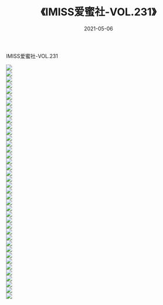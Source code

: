 ﻿---
layout: post
title:  《IMISS爱蜜社-VOL.231》
date:   2021-05-06
img: http://img.660000.xyz/Sharelink/网络美图/2021/IMISS爱蜜社-VOL.231/000.jpg
categories: [美女, 清纯, 唯美]
---

IMISS爱蜜社-VOL.231

  ![](http://img.660000.xyz/Sharelink/网络美图/2021/IMISS爱蜜社-VOL.231/001.jpg) <br> ![](http://img.660000.xyz/Sharelink/网络美图/2021/IMISS爱蜜社-VOL.231/002.jpg) <br> ![](http://img.660000.xyz/Sharelink/网络美图/2021/IMISS爱蜜社-VOL.231/003.jpg) <br> ![](http://img.660000.xyz/Sharelink/网络美图/2021/IMISS爱蜜社-VOL.231/004.jpg) <br> ![](http://img.660000.xyz/Sharelink/网络美图/2021/IMISS爱蜜社-VOL.231/005.jpg) <br> ![](http://img.660000.xyz/Sharelink/网络美图/2021/IMISS爱蜜社-VOL.231/006.jpg) <br> ![](http://img.660000.xyz/Sharelink/网络美图/2021/IMISS爱蜜社-VOL.231/007.jpg) <br> ![](http://img.660000.xyz/Sharelink/网络美图/2021/IMISS爱蜜社-VOL.231/008.jpg) <br> ![](http://img.660000.xyz/Sharelink/网络美图/2021/IMISS爱蜜社-VOL.231/009.jpg) <br> ![](http://img.660000.xyz/Sharelink/网络美图/2021/IMISS爱蜜社-VOL.231/010.jpg) <br> ![](http://img.660000.xyz/Sharelink/网络美图/2021/IMISS爱蜜社-VOL.231/011.jpg) <br> ![](http://img.660000.xyz/Sharelink/网络美图/2021/IMISS爱蜜社-VOL.231/012.jpg) <br> ![](http://img.660000.xyz/Sharelink/网络美图/2021/IMISS爱蜜社-VOL.231/013.jpg) <br> ![](http://img.660000.xyz/Sharelink/网络美图/2021/IMISS爱蜜社-VOL.231/014.jpg) <br> ![](http://img.660000.xyz/Sharelink/网络美图/2021/IMISS爱蜜社-VOL.231/015.jpg) <br> ![](http://img.660000.xyz/Sharelink/网络美图/2021/IMISS爱蜜社-VOL.231/016.jpg) <br> ![](http://img.660000.xyz/Sharelink/网络美图/2021/IMISS爱蜜社-VOL.231/017.jpg) <br> ![](http://img.660000.xyz/Sharelink/网络美图/2021/IMISS爱蜜社-VOL.231/018.jpg) <br> ![](http://img.660000.xyz/Sharelink/网络美图/2021/IMISS爱蜜社-VOL.231/019.jpg) <br> ![](http://img.660000.xyz/Sharelink/网络美图/2021/IMISS爱蜜社-VOL.231/020.jpg) <br> ![](http://img.660000.xyz/Sharelink/网络美图/2021/IMISS爱蜜社-VOL.231/021.jpg) <br> ![](http://img.660000.xyz/Sharelink/网络美图/2021/IMISS爱蜜社-VOL.231/022.jpg) <br> ![](http://img.660000.xyz/Sharelink/网络美图/2021/IMISS爱蜜社-VOL.231/023.jpg) <br> ![](http://img.660000.xyz/Sharelink/网络美图/2021/IMISS爱蜜社-VOL.231/024.jpg) <br> ![](http://img.660000.xyz/Sharelink/网络美图/2021/IMISS爱蜜社-VOL.231/025.jpg) <br> ![](http://img.660000.xyz/Sharelink/网络美图/2021/IMISS爱蜜社-VOL.231/026.jpg) <br> ![](http://img.660000.xyz/Sharelink/网络美图/2021/IMISS爱蜜社-VOL.231/027.jpg) <br> ![](http://img.660000.xyz/Sharelink/网络美图/2021/IMISS爱蜜社-VOL.231/028.jpg) <br> ![](http://img.660000.xyz/Sharelink/网络美图/2021/IMISS爱蜜社-VOL.231/029.jpg) <br> ![](http://img.660000.xyz/Sharelink/网络美图/2021/IMISS爱蜜社-VOL.231/030.jpg) <br> ![](http://img.660000.xyz/Sharelink/网络美图/2021/IMISS爱蜜社-VOL.231/031.jpg) <br> ![](http://img.660000.xyz/Sharelink/网络美图/2021/IMISS爱蜜社-VOL.231/032.jpg) <br> ![](http://img.660000.xyz/Sharelink/网络美图/2021/IMISS爱蜜社-VOL.231/033.jpg) <br> ![](http://img.660000.xyz/Sharelink/网络美图/2021/IMISS爱蜜社-VOL.231/034.jpg) <br> ![](http://img.660000.xyz/Sharelink/网络美图/2021/IMISS爱蜜社-VOL.231/035.jpg) <br> ![](http://img.660000.xyz/Sharelink/网络美图/2021/IMISS爱蜜社-VOL.231/036.jpg) <br> ![](http://img.660000.xyz/Sharelink/网络美图/2021/IMISS爱蜜社-VOL.231/037.jpg) <br> ![](http://img.660000.xyz/Sharelink/网络美图/2021/IMISS爱蜜社-VOL.231/038.jpg) <br> ![](http://img.660000.xyz/Sharelink/网络美图/2021/IMISS爱蜜社-VOL.231/039.jpg) <br> ![](http://img.660000.xyz/Sharelink/网络美图/2021/IMISS爱蜜社-VOL.231/040.jpg) <br>